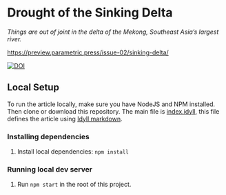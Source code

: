 # Drought of the Sinking Delta

*Things are out of joint in the delta of the Mekong, Southeast Asia’s largest river.*

https://preview.parametric.press/issue-02/sinking-delta/


<a href="https://zenodo.org/badge/latestdoi/245054411"><img src="https://zenodo.org/badge/245054411.svg" alt="DOI"></a>

## Local Setup

To run the article locally, make sure you have NodeJS and NPM installed. Then clone or download this repository. The main file is [index.idyll](index.idyll), this file defines the article using [Idyll markdown](https://idyll-lang.org/docs/syntax).

### Installing dependencies

1. Install local dependencies: `npm install`

### Running local dev server

1. Run `npm start` in the root of this project.

